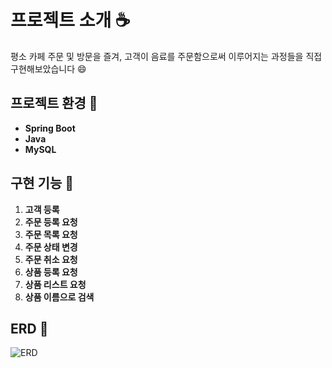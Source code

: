 # 프로젝트 소개 ☕
평소 카페 주문 및 방문을 즐겨, 고객이 음료를 주문함으로써 이루어지는 과정들을 직접 구현해보았습니다 😄

## 프로젝트 환경 🌳
- **Spring Boot**
- **Java**
- **MySQL**

## 구현 기능 🎁
1. **고객 등록**
2. **주문 등록 요청**
3. **주문 목록 요청**
4. **주문 상태 변경**
5. **주문 취소 요청**
6. **상품 등록 요청**
7. **상품 리스트 요청**
8. **상품 이름으로 검색**

## ERD 🌻
![ERD](https://github.com/JeongeunChoi/cafe-order-management/assets/77786996/f56993a7-1a23-4bd5-b824-37c429252ba0)
